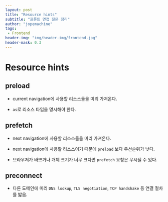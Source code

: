 ```yaml
---
layout: post
title: "Resource hints"
subtitle: "프론트 면접 질문 정리"
author: "jopemachine"
tags: 
 - Frontend
header-img: "img/header-img/frontend.jpg"
header-mask: 0.3
---
```


# Resource hints

## preload

- current navigation에 사용할 리소스들을 미리 가져온다.

- `as`로 리소스 타입을 명시해야 한다.

## prefetch

- next navigation에 사용할 리소스들을 미리 가져온다.

- next navigation에 사용할 리소스이기 때문에 `preload` 보다 우선순위가 낮다.

- 브라우저가 바쁘거나 개체 크기가 너무 크다면 `prefetch` 요청은 무시될 수 있다.

## preconnect

- 다른 도메인에 미리 `DNS lookup`, `TLS negotiation`, `TCP handshake` 등 연결 절차를 밟음.